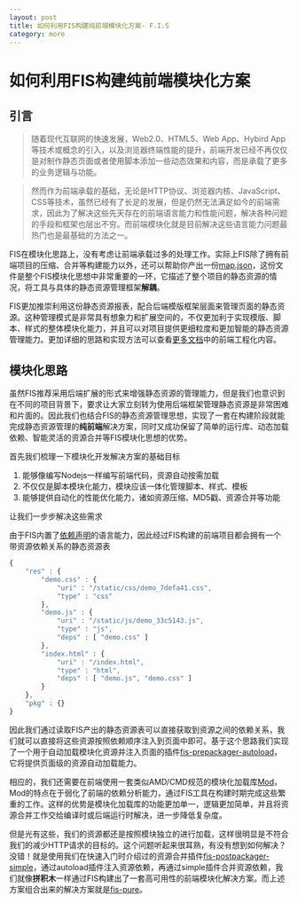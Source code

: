 ```yaml
---
layout: post
title: 如何利用FIS构建纯前端模块化方案- F.I.S
category: more
---
```


# 如何利用FIS构建纯前端模块化方案

## 引言

> 随着现代互联网的快速发展，Web2.0、HTML5、Web App、Hybird App等技术或概念的引入，以及浏览器终端性能的提升，前端开发已经不再仅仅是对制作静态页面或者使用脚本添加一些动态效果和内容，而是承载了更多的业务逻辑与功能。

> 然而作为前端承载的基础，无论是HTTP协议、浏览器内核、JavaScript、CSS等技术，虽然已经有了长足的发展，但是仍然无法满足如今的前端需求，因此为了解决这些先天存在的前端语言能力和性能问题，解决各种问题的手段和框架也层出不穷。而前端模块化就是目前解决这些语言能力问题最热门也是最基础的方法之一。

FIS在模块化思路上，没有考虑让前端承载过多的处理工作。实际上FIS除了拥有前端项目的压缩、合并等构建能力以外，还可以帮助你产出一份[map.json](/docs/more/mapjson.html)，这份文件是整个FIS模块化思想中非常重要的一环，它描述了整个项目的静态资源的情况，将工具与具体的静态资源管理框架**解耦**。

FIS更加推崇利用这份静态资源报表，配合后端模版框架层面来管理页面的静态资源。这种管理模式是非常具有想象力和扩展空间的，不仅更加利于实现模版、脚本、样式的整体模块化能力，并且可以对项目提供更细粒度和更加智能的静态资源管理能力。更加详细的思路和实现方法可以查看[更多文档](/docs/dev/more.html)中的前端工程化内容。

## 模块化思路

虽然FIS推荐采用后端扩展的形式来增强静态资源的管理能力，但是我们也意识到在不同的项目背景下，要求让大家立刻转为使用后端框架管理静态资源是非常困难和片面的。因此我们也结合FIS的静态资源管理思想，实现了一套在构建阶段就能完成静态资源管理的**纯前端**解决方案，同时又成功保留了简单的运行库、动态加载依赖、智能灵活的资源合并等FIS模块化思想的优势。

首先我们梳理一下模块化开发解决方案的基础目标

1. 能够像编写Nodejs一样编写前端代码，资源自动按需加载
1. 不仅仅是脚本模块化能力，模块应该一体化管理脚本、样式、模板
1. 能够提供自动化的性能优化能力，诸如资源压缩、MD5戳、资源合并等功能

让我们一步步解决这些需求

由于FIS内置了[依赖声明](/docs/more/fis-standard-require.html)的语言能力，因此经过FIS构建的前端项目都会拥有一个带资源依赖关系的静态资源表

```javascript
{
    "res" : {
        "demo.css" : {
            "uri" : "/static/css/demo_7defa41.css",
            "type" : "css"
        },
        "demo.js" : {
            "uri" : "/static/js/demo_33c5143.js",
            "type" : "js",
            "deps" : [ "demo.css" ]
        },
        "index.html" : {
            "uri" : "/index.html",
            "type" : "html",
            "deps" : [ "demo.js", "demo.css" ]
        }
    },
    "pkg" : {}
}
```

因此我们通过读取FIS产出的静态资源表可以直接获取到资源之间的依赖关系，我们就可以直接将这些资源按照依赖顺序注入到页面中即可。基于这个思路我们实现了一个用于自动加载模块化资源并注入页面的插件[fis-prepackager-autoload](https://github.com/hefangshi/fis-prepackager-autoload)，它将提供页面级的资源自动加载能力。

相应的，我们还需要在前端使用一套类似AMD/CMD规范的模块化加载库[Mod](https://github.com/fex-team/mod)，Mod的特点在于弱化了前端的依赖分析能力，通过FIS工具在构建时期完成这些繁重的工作。这样的优势是模块化加载库的功能更加单一，逻辑更加简单，并且将资源合并工作交给编译时或后端运行时解决，进一步降低复杂度。

但是光有这些，我们的资源都还是按照模块独立的进行加载，这样很明显是不符合我们的减少HTTP请求的目标的。这个问题听起来很耳熟，有没有想到如何解决？没错！就是使用我们在快速入门时介绍过的资源合并插件[fis-postpackager-simple](https://github.com/hefangshi/fis-postpackager-simple)，通过autoload插件注入资源依赖，再通过simple插件合并资源依赖，我们就像**拼积木**一样通过FIS构建出了一套高可用性的前端模块化解决方案。而上述方案组合出来的解决方案就是[fis-pure](/docs/advance/modjs-solution.html)。


